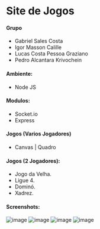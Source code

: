 # Site de Jogos

#### Grupo
- Gabriel Sales Costa
- Igor Masson Calille
- Lucas Costa Pessoa Graziano
- Pedro Alcantara Krivochein

#### Ambiente:
- Node JS

#### Modulos:
- Socket.io
- Express

#### Jogos (Varios Jogadores)
- Canvas | Quadro

#### Jogos (2 Jogadores):
- Jogo da Velha.
- Ligue 4.
- Dominó.
- Xadrez.

#### Screenshots:

![image](https://user-images.githubusercontent.com/27747604/116599984-26710500-a8ff-11eb-8075-725adad76172.png)
![image](https://user-images.githubusercontent.com/27747604/116600055-3ee11f80-a8ff-11eb-89c5-5cd45492af7c.png)
![image](https://user-images.githubusercontent.com/27747604/116600096-4c96a500-a8ff-11eb-9af0-2244621d2b22.png)
![image](https://user-images.githubusercontent.com/27747604/116600408-a9925b00-a8ff-11eb-8212-ab74a38be2f5.png)
